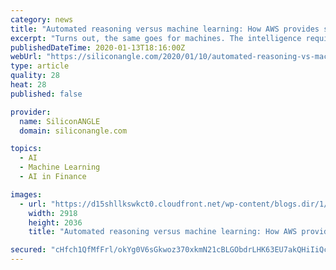 ```yaml
---
category: news
title: "Automated reasoning versus machine learning: How AWS provides secure access control without data"
excerpt: "Turns out, the same goes for machines. The intelligence required for facial recognition demands a very different learning base than the reasoning applied to security tasks such as access control. So, rather than approaching security from the machine-learning standpoint of ingesting masses of data, Amazon Web Services Inc. is training AI in a ..."
publishedDateTime: 2020-01-13T18:16:00Z
webUrl: "https://siliconangle.com/2020/01/10/automated-reasoning-vs-machine-learning-how-aws-iam-provides-secure-access-control-without-the-need-for-data-reinvent-womenintech/"
type: article
quality: 28
heat: 28
published: false

provider:
  name: SiliconANGLE
  domain: siliconangle.com

topics:
  - AI
  - Machine Learning
  - AI in Finance

images:
  - url: "https://d15shllkswkct0.cloudfront.net/wp-content/blogs.dir/1/files/2020/01/Neha-Rungta.jpg"
    width: 2918
    height: 2036
    title: "Automated reasoning versus machine learning: How AWS provides secure access control without data"

secured: "cHfch1QfMfFrl/okYg0V6sGkwoz370xkmN21cBLGObdrLHK63EU7akQHiIiQcqEoyZHSmpHa253YjzTrtsRtwCa70OGC0jo0M3vDZR3uEclygZe62QIqo0NBJdMk0DCUDXT2zH9WdmF1e4NGRSUKzgeGQOXK73kSnWx+A0GRhZJx1OZYz25M1I2GGlorQhfDZgbKapLaZ/KR4AfiSIWfZdRb5y4uNYJZpvL9UB6J9lX2nDJJguwQs/pmrdVLDQ3otK/630SFaqB37o7nOoPngPqJf/+ipzFBT8tMiB7CuwSOPksUXHWukqIXu3vkHFE3JT3ZCDEpIn0F1JkPH97kYvTxbIkrS84QF4ErYovp/A4vkgdedVLybUGa+qqLhWk/yxwQagum5zhdUyMqool4yWkAqhO8FLjKeS0i4FYhxL7ikMKremc+5f1yAlE+jovu3uVERRhxXHA34uA0/EU2Gg==;kRMx3Abha4JWyGZZf2xlaQ=="
---
```


